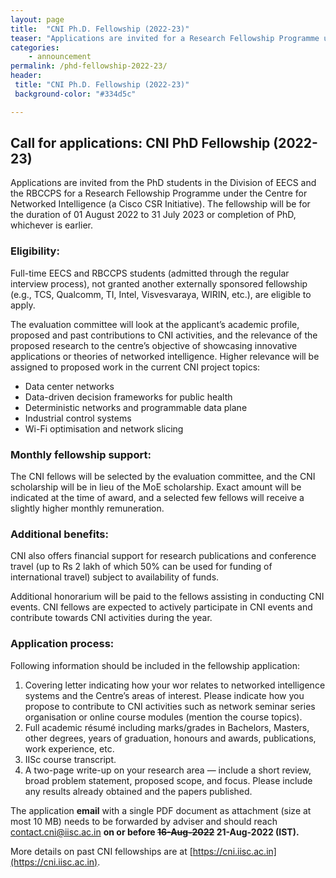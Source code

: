 ```yaml
---
layout: page
title:  "CNI Ph.D. Fellowship (2022-23)"
teaser: "Applications are invited for a Research Fellowship Programme under the Centre for Networked Intelligence (a Cisco CSR Initiative). The fellowship will be for the duration of 01 August 2022 to 31 July 2023."
categories:
    - announcement
permalink: /phd-fellowship-2022-23/
header:
 title: "CNI Ph.D. Fellowship (2022-23)"
 background-color: "#334d5c"

---
```


## Call for applications: CNI PhD Fellowship (2022-23) 

Applications are invited from the PhD students in the Division of EECS and the RBCCPS for a Research Fellowship Programme under the Centre for Networked Intelligence (a Cisco CSR Initiative). The fellowship will be for the duration of 01 August 2022 to 31 July 2023 or completion of PhD, whichever is earlier. 

### Eligibility:  

Full-time EECS and RBCCPS students (admitted through the regular interview process), not granted another externally sponsored fellowship (e.g., TCS, Qualcomm, TI, Intel, Visvesvaraya, WIRIN, etc.), are eligible to apply.  

The evaluation committee will look at the applicant’s academic profile, proposed and past contributions to CNI activities, and the relevance of the proposed research to the centre’s objective of showcasing innovative applications or theories of networked intelligence. Higher relevance will be assigned to proposed work in the current CNI project topics: 

- Data center networks  
- Data-driven decision frameworks for public health 
- Deterministic networks and programmable data plane 
- Industrial control systems 
- Wi-Fi optimisation and network slicing 

### Monthly fellowship support:  

The CNI fellows will be selected by the evaluation committee, and the CNI scholarship will be in lieu of the MoE scholarship. Exact amount will be indicated at the time of award, and a selected few fellows will receive a slightly higher monthly remuneration. 

### Additional benefits:  

CNI also offers financial support for research publications and conference travel (up to Rs 2 lakh of which 50% can be used for funding of international travel) subject to availability of funds.  

Additional honorarium will be paid to the fellows assisting in conducting CNI events. CNI fellows are expected to actively participate in CNI events and contribute towards CNI activities during the year. 

### Application process:  

Following information should be included in the fellowship application: 

1. Covering letter indicating how your wor relates to networked intelligence systems and the Centre’s areas of interest. Please indicate how you propose to contribute to CNI activities such as network seminar series organisation or online course modules (mention the course topics). 
1. Full academic résumé including marks/grades in Bachelors, Masters, other degrees, years of graduation, honours and awards, publications, work experience, etc.  
1. IISc course transcript. 
1. A two-page write-up on your research area — include a short review, broad problem statement, proposed scope, and focus. Please include any results already obtained and the papers published. 

The application **email** with a single PDF document as attachment (size at most 10 MB) needs to be forwarded by adviser and should reach contact.cni@iisc.ac.in **on or before ~~16-Aug-2022~~ 21-Aug-2022 (IST).** 

More details on past CNI fellowships are at [https://cni.iisc.ac.in](https://cni.iisc.ac.in).


